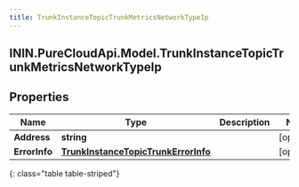 ```yaml
---
title: TrunkInstanceTopicTrunkMetricsNetworkTypeIp
---
```

## ININ.PureCloudApi.Model.TrunkInstanceTopicTrunkMetricsNetworkTypeIp

## Properties

|Name | Type | Description | Notes|
|------------ | ------------- | ------------- | -------------|
| **Address** | **string** |  | [optional] |
| **ErrorInfo** | [**TrunkInstanceTopicTrunkErrorInfo**](TrunkInstanceTopicTrunkErrorInfo.html) |  | [optional] |
{: class="table table-striped"}



